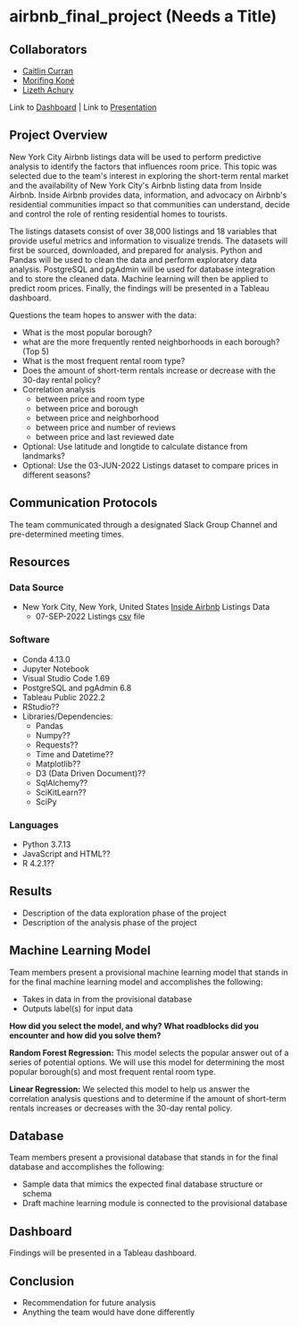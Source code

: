 # airbnb_final_project (Needs a Title)

## Collaborators 
- [Caitlin Curran](https://github.com/CGC519)
- [Morifing Koné](https://github.com/Morifingk) 
- [Lizeth Achury](https://github.com/lkachury)

Link to [Dashboard]() | Link to [Presentation]()

## Project Overview
New York City Airbnb listings data will be used to perform predictive analysis to identify the factors that influences room price. This topic was selected due to the team's interest in exploring the short-term rental market and the availability of New York City's Airbnb listing data from Inside Airbnb. Inside Airbnb provides data, information, and advocacy on Airbnb's residential communities impact so that communities can understand, decide and control the role of renting residential homes to tourists. 

The listings datasets consist of over 38,000 listings and 18 variables that provide useful metrics and information to visualize trends. The datasets will first be sourced, downloaded, and prepared for analysis. Python and Pandas will be used to clean the data and perform exploratory data analysis. PostgreSQL and pgAdmin will be used for database integration and to store the cleaned data. Machine learning will then be applied to predict room prices. Finally, the findings will be presented in a Tableau dashboard. 

Questions the team hopes to answer with the data:
- What is the most popular borough?
- what are the more frequently rented neighborhoods in each borough? (Top 5)
- What is the most frequent rental room type?
- Does the amount of short-term rentals increase or decrease with the 30-day rental policy?
- Correlation analysis 
    - between price and room type
    - between price and borough 
    - between price and neighborhood
    - between price and number of reviews
    - between price and last reviewed date 
- Optional: Use latitude and longtide to calculate distance from landmarks? 
- Optional: Use the 03-JUN-2022 Listings dataset to compare prices in different seasons?

## Communication Protocols 
The team communicated through a designated Slack Group Channel and pre-determined meeting times. 

## Resources
### Data Source 
- New York City, New York, United States [Inside Airbnb](http://insideairbnb.com/get-the-data/) Listings Data
    - 07-SEP-2022 Listings [csv](https://github.com/lkachury/airbnb_final_project/blob/main/Resources.zip) file

### Software
- Conda 4.13.0
- Jupyter Notebook 
- Visual Studio Code 1.69
- PostgreSQL and pgAdmin 6.8
- Tableau Public 2022.2
- RStudio??
- Libraries/Dependencies:
    - Pandas
    - Numpy??
    - Requests??
    - Time and Datetime??
    - Matplotlib??
    - D3 (Data Driven Document)??
    - SqlAlchemy??
    - SciKitLearn??
    - SciPy

### Languages
- Python 3.7.13
- JavaScript and HTML??
- R 4.2.1??


## Results
- Description of the data exploration phase of the project
- Description of the analysis phase of the project


## Machine Learning Model
Team members present a provisional machine learning model that stands in for the final machine learning model and accomplishes the following:
- Takes in data in from the provisional database 
- Outputs label(s) for input data

**How did you select the model, and why? What roadblocks did you encounter and how did you solve them?**

**Random Forest Regression:**  This model selects the popular answer out of a series of potential options. We will use this model for determining the most popular borough(s) and most frequent rental room type. 

**Linear Regression:** We selected this model to help us answer the correlation analysis questions and to determine if the amount of short-term rentals increases or decreases with the 30-day rental policy. 



## Database
Team members present a provisional database that stands in for the final database and accomplishes the following: 
- Sample data that mimics the expected final database structure or schema 
- Draft machine learning module is connected to the provisional database



## Dashboard
Findings will be presented in a Tableau dashboard. 


## Conclusion
- Recommendation for future analysis
- Anything the team would have done differently
